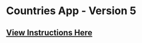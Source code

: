 # Countries App - Version 5

## [View Instructions Here](https://github.com/AnnieCannons/countries-app-instructions/tree/main/version-5)
